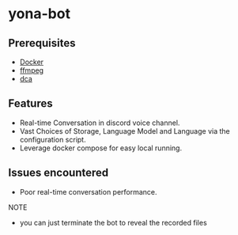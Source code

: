 # yona-bot

## Prerequisites
- [Docker](https://www.docker.com/get-started/)
- [ffmpeg](https://www.ffmpeg.org/download.html)
- [dca](https://github.com/bwmarrin/dca/tree/master/cmd/dca)


## Features
- Real-time Conversation in discord voice channel.
- Vast Choices of Storage, Language Model and Language via the configuration script.
- Leverage docker compose for easy local running.

## Issues encountered
- Poor real-time conversation performance.


NOTE
- you can just terminate the bot to reveal the recorded files

